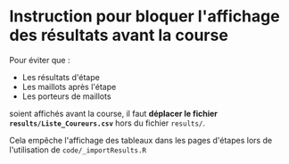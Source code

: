 # Instruction pour bloquer l'affichage des résultats avant la course

Pour éviter que :

- Les résultats d'étape
- Les maillots après l'étape
- Les porteurs de maillots

soient affichés avant la course, il faut **déplacer le fichier `results/Liste_Coureurs.csv`** hors du fichier `results/`.

Cela empêche l'affichage des tableaux dans les pages d'étapes lors de l'utilisation de `code/_importResults.R`